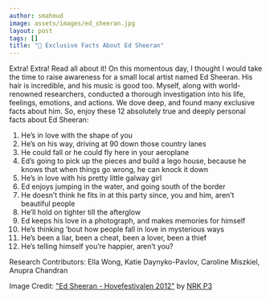 ```yaml
---
author: smahmud
image: assets/images/ed_sheeran.jpg
layout: post
tags: []
title: "🥓 Exclusive Facts About Ed Sheeran"
---
```


Extra! Extra! Read all about it! On this momentous day, I thought I
would take the time to raise awareness for a small local artist named Ed
Sheeran. His hair is incredible, and his music is good too. Myself,
along with world-renowned researchers, conducted a thorough
investigation into his life, feelings, emotions, and actions. We dove
deep, and found many exclusive facts about him. So, enjoy these 12
absolutely true and deeply personal facts about Ed Sheeran:

1.  He’s in love with the shape of you
2.  He’s on his way, driving at 90 down those country lanes
3.  He could fall or he could fly here in your aeroplane
4.  Ed’s going to pick up the pieces and build a lego house, because he
    knows that when things go wrong, he can knock it down
5.  He’s in love with his pretty little galway girl
6.  Ed enjoys jumping in the water, and going south of the border
7.  He doesn’t think he fits in at this party since, you and him, aren’t
    beautiful people
8.  He’ll hold on tighter till the afterglow
9.  Ed keeps his love in a photograph, and makes memories for himself
10. He’s thinking ‘bout how people fall in love in mysterious ways
11. He’s been a liar, been a cheat, been a lover, been a thief
12. He’s telling himself you’re happier, aren’t you?

Research Contributors: Ella Wong, Katie Daynyko-Pavlov, Caroline
Miszkiel, Anupra Chandran

Image Credit: <a href="https://www.flickr.com/photos/24400573@N03/7456774820">"Ed Sheeran - Hovefestivalen 2012"</a> by <a href="https://www.flickr.com/photos/24400573@N03">NRK P3</a>
